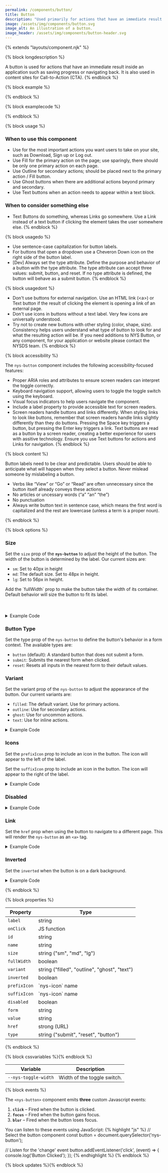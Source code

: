 ```yaml
---
permalink: /components/button/
title: Button
description: "Used primarily for actions that have an immediate result like 'Save', 'Close', or 'Add'."
image: /assets/img/components/button.svg
image_alt: An illustration of a button.
image_header: /assets/img/components/button-header.svg
---
```


{% extends "layouts/component.njk" %}

{% block longdescription %}

A button is used for actions that have an immediate result inside an application such as saving progress or navigating back. It is also used in content sites for Call-to-Action (CTA).
{% endblock %}

{% block example %}

<nys-button label="Button"></nys-button>
{% endblock %}

{% block examplecode %}

<nys-button label="Button"></nys-button>
{% endblock %}

{% block usage %}

### When to use this component
  - Use for the most important actions you want users to take on your site, such as Download, Sign up or Log out.
  - Use Fill for the primary action on the page; use sparingly, there should be only one primary action on each page.
  - Use Outline for secondary actions; should be placed next to the primary action / Fill button.
  - Use Ghost buttons when there are additional actions beyond primary and secondary.
  - Use Text buttons when an action needs to appear within a text block.

### When to consider something else
  - Text Buttons do something, whereas Links go somewhere. Use a Link instead of a text button if clicking the element takes the user somewhere else.
{% endblock %}

{% block usagedo %}

  - Use sentence-case capitalization for button labels.
  - For buttons that open a dropdown use a Cheveron Down icon on the right side of the button label.
  - [Dev] Always set the type attribute. Define the purpose and behavior of a button with the type attribute. The type attribute can accept three values: submit, button, and reset. If no type attribute is defined, the button will behave as a submit button.
{% endblock %}

{% block usagedont %}

  - Don't use buttons for external navigation. Use an HTML link (&lt;a&gt;) or Text button if the result of clicking the element is opening a link of an external page.
  - Don't use icons in buttons without a text label. Very few icons are universally understood.
  - Try not to create new buttons with other styling (color, shape, size). Consistency helps users understand what type of button to look for and what the resulting action will be. If you need additions to NYS Button, or any component, for your application or website please contact the NYSDS team.
{% endblock %}

{% block accessibility %}

The <code class="language-js">nys-button</code> component includes the following accessibility-focused features:

  - Proper ARIA roles and attributes to ensure screen readers can interpret the toggle correctly.
  - Keyboard navigation support, allowing users to toggle the toggle switch using the keyboard.
  - Visual focus indicators to help users navigate the component.
  - Include a label property to provide accessible text for screen readers.
  - Screen readers handle buttons and links differently. When styling links to look like buttons, remember that screen readers handle links slightly differently than they do buttons. Pressing the Space key triggers a button, but pressing the Enter key triggers a link. Text buttons are read as a button by a screen reader, creating a better experience for users with assitive technology. Ensure you use Text buttons for actions and Links for navigation.
{% endblock %}

{% block content %}

Button labels need to be clear and predictable. Users should be able to anticipate what will happen when they select a button. Never mislead someone by mislabeling a button.

- Verbs like “View” or “Go” or “Read” are often unnecessary since the button itself already conveys these actions
- No articles or uncessary words (“a” “an” “the”)
- No punctuation
- Always write button text in sentence case, which means the first word is capitalized and the rest are lowercase (unless a term is a proper noun).

{% endblock %}

{% block options %}

### Size
<p>Set the <code>size</code> prop of the <strong><code>nys-button</code></strong> to adjust the height of the button. The width of the button is determined by the label. Our current sizes are:</p>
<ul>
<li><code>sm</code>: Set to 40px in height</li>
<li><code>md</code>: The default size. Set to 48px in height.</li>
<li><code>lg</code>: Set to 56px in height.</li>
</ul>
Add the `fullWidth` prop to make the button take the width of its container. Default behavior will size the button to fit its label.

<div class="nys-grid-row">
<div class="nys-grid-col">
<nys-button  id="button1"  name="button1"  label="Small"  size="sm"></nys-button>
</div>
<div class="nys-grid-col">
<nys-button  id="button2"  name="button2"  label="Medium"></nys-button>
</div>
<div class="nys-grid-col">
<nys-button  id="button3"  name="button3"  label="Large"  size="lg"></nys-button>
</div>
</div>
<br>
<nys-button id="button4" name="button4" label="Small Full" size="sm" fullWidth></nys-button>
<br>
<nys-button id="button5" name="button5" label="Medium Full" fullWidth></nys-button>
<br>
<nys-button id="button6" name="button6" label="Large Full" size="lg" fullWidth></nys-button>

<details>
<summary>Example Code</summary>

```html
<nys-button size="sm" id="button1" name="button1" label="Small"></nys-button>
<nys-button id="button2" name="button2" label="Medium"></nys-button>
<nys-button size="lg" id="button3" name="button3" label="Large"></nys-button>
<nys-button fullWidth size="sm" id="button4" name="button4" label="Small Full"></nys-button>
<nys-button fullWidth id="button5" name="button5" label="Medium Full"></nys-button>
<nys-button fullWidth size="lg" id="button6" name="button6" label="Large Full"></nys-button>
```
</details>

### Button Type

Set the type prop of the `nys-button` to define the button's behavior in a form context. The available types are:

 - `button` (default): A standard button that does not submit a form.
 - `submit`: Submits the nearest form when clicked.
 - `reset`: Resets all inputs in the nearest form to their default values.

### Variant

Set the variant prop of the `nys-button` to adjust the appearance of the button. Our current variants are:

 - `filled`: The default variant. Use for primary actions.
 - `outline`: Use for secondary actions.
 - `ghost`: Use for uncommon actions.
 - `text`: Use for inline actions.

<div class="nys-grid-row">
<div class="nys-grid-col">
<nys-button  id="button1"  name="button1"  label="Filled"></nys-button>
</div><div class="nys-grid-col">
<nys-button  id="button2"  name="button2"  label="Outline"   variant="outline"></nys-button>
</div><div class="nys-grid-col">
<nys-button  id="button3"  name="button3"  label="Ghost"  variant="ghost"></nys-button>
</div><div class="nys-grid-col">
<nys-button  id="button4"  name="button4"  label="Text"  variant="text"></nys-button>
</div></div>

<details>
<summary>Example Code</summary>

```html
<nys-button  id="button1"  name="button1"  label="Filled"></nys-button>
<nys-button  id="button2"  name="button2"  label="Outline"   variant="outline"></nys-button>
<nys-button  id="button3"  name="button3"  label="Ghost"  variant="ghost"></nys-button>
<nys-button  id="button4"  name="button4"  label="Text"  variant="text"></nys-button>
```
</details>

### Icons
Set the `prefixIcon` prop to include an icon in the button. The icon will appear to the left of the label.

Set the `suffixIcon` prop to include an icon in the button. The icon will appear to the right of the label.

<nys-button  id="button1"  name="button1"  label="Click Me"  prefixIcon="chevron_left"  suffixIcon="chevron_right"></nys-button>

<details>
<summary>Example Code</summary>

```html
<nys-button  id="button1"  name="button1"  label="Click Me"  prefixIcon="chevron_left"  suffixIcon="chevron_right"></nys-button>
```
</details>

### Disabled
<div class="nys-grid-row">
<div class="nys-grid-col">
<nys-button disabled id="button1" name="button1" label="Filled"></nys-button>
</div><div class="nys-grid-col">
<nys-button disabled id="button2" name="button2" label="Outline"  variant="outline"></nys-button>
</div><div class="nys-grid-col">
<nys-button disabled id="button3" name="button3" label="Ghost" variant="ghost"></nys-button>
</div><div class="nys-grid-col">
<nys-button disabled id="button4" name="button4" label="Text" variant="text"></nys-button>
</div></div>
<details>
<summary>Example Code</summary>

```html
<nys-button disabled id="button1" name="button1" label="Filled"></nys-button>
<nys-button disabled id="button2" name="button2" label="Outline"  variant="outline"></nys-button>
<nys-button disabled id="button3" name="button3" label="Ghost" variant="ghost"></nys-button>
<nys-button disabled id="button4" name="button4" label="Text" variant="text"></nys-button>
```
</details>

### Link
Set the `href` prop when using the button to navigate to a different page. This will render the `nys-button` as an `<a>` tag.


<nys-button href="https://www.ny.gov/" id="button1"  name="button1"  label="Visit NY.gov"  ></nys-button>

<details>
<summary>Example Code</summary>

```html
<nys-button href="https://www.ny.gov/" id="button1"  name="button1"  label="Visit NY.gov"  ></nys-button>
```
</details>

### Inverted
Set the `inverted` when the button is on a dark background.
<div class="nys-grid-row" style="background-color:var(--nys-color-theme-stronger); padding: var(--nys-space-100);">
<div class="nys-grid-col"><nys-button inverted id="button1" name="button1" label="Filled"></nys-button>
</div><div class="nys-grid-col">
<nys-button inverted id="button2" name="button2" label="Outline"  variant="outline"></nys-button>
</div><div class="nys-grid-col">
<nys-button inverted id="button3" name="button3" label="Ghost" variant="ghost"></nys-button>
</div><div class="nys-grid-col">
<nys-button inverted id="button4" name="button4" label="Text" variant="text"></nys-button>
</div></div>
<details>
<summary>Example Code</summary>

```html
<nys-button inverted id="button1" name="button1" label="Filled"></nys-button>
<nys-button inverted id="button2" name="button2" label="Outline"  variant="outline"></nys-button>
<nys-button inverted id="button3" name="button3" label="Ghost" variant="ghost"></nys-button>
<nys-button inverted id="button4" name="button4" label="Text" variant="text"></nys-button>
```
</details>


{% endblock %}

{% block properties %}

<table>
  <thead>
    <tr>
      <th>Property</th>
      <th>Type</th>
    </tr>
  </thead>
  <tbody>
    <tr>
      <td><code>label</code></td>
      <td>string</td>
    </tr>
    <tr>
      <td><code>onClick</code></td>
      <td>JS function</td>
    </tr>
    <tr>
      <td><code>id</code></td>
      <td>string</td>
    </tr>
    <tr>
      <td><code>name</code></td>
      <td>string</td>
    </tr>
    <tr>
      <td><code>size</code></td>
      <td>string ("sm", "md", "lg")</td>
    </tr>
    <tr>
      <td><code>fullWidth</code></td>
      <td>boolean</td>
    </tr>
    <tr>
      <td><code>variant</code></td>
      <td>string ("filled", "outline", "ghost", "text")</td>
    </tr>
    <tr>
      <td><code>inverted</code></td>
      <td>boolean</td>
    </tr>
    <tr>
      <td><code>prefixIcon</code></td>
      <td>`nys-icon` name</td>
    </tr>
    <tr>
      <td><code>suffixIcon</code></td>
      <td>`nys-icon` name</td>
    </tr>
    <tr>
      <td><code>disabled</code></td>
      <td>boolean</td>
    </tr>
    <tr>
      <td><code>form</code></td>
      <td>string</td>
    </tr>
    <tr>
      <td><code>value</code></td>
      <td>string</td>
    </tr>
    <tr>
      <td><code>href</code></td>
      <td>strong (URL)</td>
    </tr>
    <tr>
      <td><code>type</code></td>
      <td>string ("submit", "reset", "button")</td>
    </tr>
  </tbody>
</table>

{% endblock %}

{% block cssvariables %}{% endblock %}

<table>
  <thead>
    <tr>
      <th>Variable</th>
      <th>Description</th>
    </tr>
  </thead>
  <tbody>
    <tr>
      <td><code>--nys-toggle-width</code></td>
      <td>Width of the toggle switch.</td>
    </tr>
  </tbody>
  </table>


{% block events %}

<p>The <code class="language-js">&lt;nys-button&gt;</code> component emits <strong>three</strong> custom Javascript events:</p>
<ol>
<li><strong><code>click</code></strong> – Fired when the button is clicked.</li>
<li><strong><code>focus</code></strong> – Fired when the button gains focus.</li>
<li><strong><code>blur</code></strong> – Fired when the button loses focus.</li>
</ol>

You can listen to these events using JavaScript:
{% highlight "js" %}
// Select the button component
  const button = document.querySelector('nys-button');

  // Listen for the 'change' event
  button.addEventListener('click', (event) => {
    console.log('Button Clicked');
  });
{% endhighlight %}
{% endblock %}

{% block updates %}{% endblock %}
